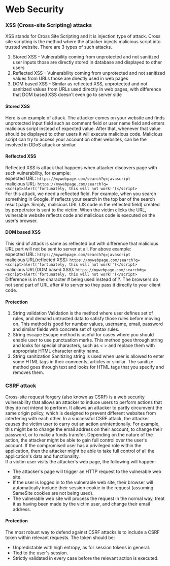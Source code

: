 # Web Security

### XSS (Cross-site Scripting)  attacks
XSS stands for Cross Site Scripting and it is injection type of attack. Cross site scripting is the method where the attacker injects malicious script into trusted website.
There are 3 types of such attacks.
1. Stored XSS - Vulnerability coming from unprotected and not sanitized user inputs those are directly stored in database and displayed to other users
2. Reflected XSS - Vulnerability coming from unprotected and not sanitized values from URLs those are directly used in web pages
3. DOM based XSS - Similar as reflected XSS, unprotected and not sanitized values from URLs used directly in web pages, with difference that DOM based XSS doesn't even go to server side

#### Stored XSS
Here is an example of attack. The attacker comes on your website and finds unprotected input field such as comment field or user name field and enters malicious 
script instead of expected value. After that, whenever that value should be displayed to other users it will execute malicious code. 
Malicious script can try to access your account on other websites, can be the involved in DDoS attack or similar.

#### Reflected XSS
Reflected XSS is attack that happens when attacker discovers page with such vulnerability, for example:\
expected URL: `https://mywebpage.com/search?q=javascript`\
malicious URL: `https://mywebpage.com/search?q=<script>alert('fortunately, this will not work!')</script>`\
For this attack, we need a reflected field. For example, when you search something in Google, if reflects your search in the top bar of the search result page. 
Simply, malicious URL (JS code in the reflected field) created by perpetrator is sent to the victim. When the victim clicks the URL, vulnerable website reflects code and malicious code is executed on the user's
browser.

#### DOM based XSS
This kind of attack is same as reflected but with difference that malicious URL part will not be sent to server at all. For above example:\
expected URL: `https://mywebpage.com/search?q=javascript`\
malicious URL(reflected XSS): `https://mywebpage.com/search?q=<script>alert('fortunately, this will not work!')</script>`\
malicious URL(DOM based XSS): `https://mywebpage.com/search#q=<script>alert('fortunately, this will not work!')</script>`\
Difference is in the character # being used instead of ?. The browsers do not send part of URL after # to server so they pass it directly to your client code.

#### Protection
1. String validation
Validation is the method where user defines set of rules, and demand untrusted data to satisfy those rules before moving on. This method is good for number values, username, email, password and similar fields with concrete set of syntax rules.
2. String escape
Escape method is useful for cases where you should enable user to use punctuation marks. This method goes through string and looks for special characters, such as < > and replace them with appropriate HTML character entity name.
3. String sanitization
Sanitizing string is used when user is allowed to enter some HTML tags in their comments, articles or similar. The sanitize method goes through text and looks for HTML tags that you specify and removes them.

### CSRF attack
Cross-site request forgery (also known as CSRF) is a web security vulnerability that allows an attacker to induce users to perform actions that they do not 
intend to perform. It allows an attacker to partly circumvent the same origin policy, which is designed to prevent different websites from interfering with 
each other. In a successful CSRF attack, the attacker causes the victim user to carry out an action unintentionally. For example, this might be to change the 
email address on their account, to change their password, or to make a funds transfer. Depending on the nature of the action, the attacker might be able to gain 
full control over the user's account. If the compromised user has a privileged role within the application, then the attacker might be able to take full control 
of all the application's data and functionality.\
If a victim user visits the attacker's web page, the following will happen:
- The attacker's page will trigger an HTTP request to the vulnerable web site.
- If the user is logged in to the vulnerable web site, their browser will automatically include their session cookie in the request (assuming SameSite cookies are not being used).
- The vulnerable web site will process the request in the normal way, treat it as having been made by the victim user, and change their email address.

#### Protection
The most robust way to defend against CSRF attacks is to include a CSRF token within relevant requests. The token should be:
- Unpredictable with high entropy, as for session tokens in general.
- Tied to the user's session.
- Strictly validated in every case before the relevant action is executed.
